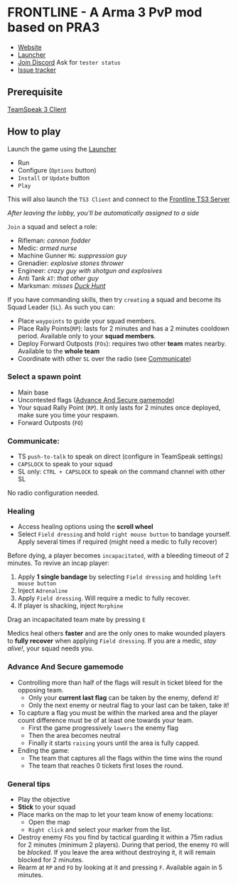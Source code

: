 # FRONTLINE - A Arma 3 PvP mod based on PRA3

  - [Website](http://www.frontline.frl)
  - [Launcher](https://get.frontline.frl)
  - [Join Discord](http://discord.frontline.frl) Ask for `tester status`
  - [Issue tracker](http://issues.frontline.frl)

## Prerequisite
[TeamSpeak 3 Client](http://www.teamspeak.com/downloads)

## How to play
Launch the game using the [Launcher](https://get.frontline.frl)

  - Run
  - Configure (`Options` button)
  - `Install` or `Update` button
  - `Play`

This will also launch the `TS3 Client` and connect to the [Frontline TS3 Server](ts3server://frontline.frl) 

_After leaving the lobby, you'll be automatically assigned to a side_

`Join` a squad and select a role:

  - Rifleman: _cannon fodder_
  - Medic: _armed nurse_
  - Machine Gunner `MG`: _suppression guy_
  - Grenadier: _explosive stones thrower_
  - Engineer: _crazy guy with shotgun and explosives_
  - Anti Tank `AT`: _that other guy_
  - Marksman: _misses [Duck Hunt](https://en.wikipedia.org/wiki/Duck_Hunt)_

If you have commanding skills, then try `creating` a squad and become its Squad Leader (`SL`). As such you can:

  - Place `waypoints` to guide your squad members.
  - Place Rally Points(`RP`): lasts for 2 minutes and has a 2 minutes cooldown period. Available only to your __squad members__.
  - Deploy Forward Outposts (`FOs`): requires two other __team__ mates nearby. Available to the __whole team__
  - Coordinate with other `SL` over the radio (see [Communicate](#communicate))

### Select a spawn point
- Main base
- Uncontested flags ([Advance And Secure gamemode](#aasgamemode))
- Your squad Rally Point (`RP`). It only lasts for 2 minutes once deployed, make sure you time your respawn.
- Forward Outposts (`FO`)

### <a name="communicate"></a>Communicate:
  - TS `push-to-talk` to speak on direct (configure in TeamSpeak settings)
  - `CAPSLOCK` to speak to your squad
  - SL only: `CTRL + CAPSLOCK` to speak on the command channel with other SL

No radio configuration needed.

### Healing
  - Access healing options using the __scroll wheel__
  - Select `Field dressing` and hold `right mouse button` to bandage yourself. Apply several times if required (might need a medic to fully recover)

Before dying, a player becomes `incapacitated`, with a bleeding timeout of 2 minutes. To revive an incap player:

  1. Apply __1 single bandage__ by selecting `Field dressing` and holding `left mouse button`
  2. Inject `Adrenaline`
  3. Apply `Field dressing`. Will require a medic to fully recover.
  4. If player is shacking, inject `Morphine`

Drag an incapacitated team mate by pressing `E`

Medics heal others __faster__ and are the only ones to make wounded players to __fully recover__ when applying `Field dressing`. If you are a medic, _stay alive!_, your squad needs you.

### <a name="aasgamemode"></a>Advance And Secure gamemode
  - Controlling more than half of the flags will result in ticket bleed for the opposing team.
    * Only your __current last flag__ can be taken by the enemy, defend it!
    * Only the next enemy or neutral flag to your last can be taken, take it!
  - To capture a flag you must be within the marked area and the player count difference must be of at least one towards your team.
    * First the game progressively `lowers` the enemy flag
    * Then the area becomes neutral
    * Finally it starts `raising` yours until the area is fully capped.
  - Ending the game:
    * The team that captures all the flags within the time wins the round
    * The team that reaches 0 tickets first loses the round.

### General tips
  - Play the objective
  - __Stick__ to your squad
  - Place marks on the map to let your team know of enemy locations:
    * Open the map
    * `Right click` and select your marker from the list.
  - Destroy enemy `FOs` you find by tactical guarding it within a 75m radius for 2 minutes (minimum 2 players). During that period, the enemy `FO` will be _blocked_. If you leave the area without destroying it, it will remain blocked for 2 minutes.
  - Rearm at `RP` and `FO` by looking at it and pressing `F`. Available again in 5 minutes.
